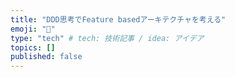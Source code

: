 ```yaml
---
title: "DDD思考でFeature basedアーキテクチャを考える"
emoji: "👏"
type: "tech" # tech: 技術記事 / idea: アイデア
topics: []
published: false
---
```

